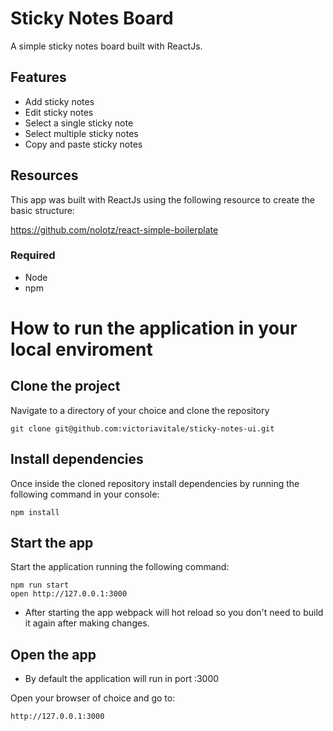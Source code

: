 Sticky Notes Board
=====================

A simple sticky notes board built with ReactJs.

## Features
- Add sticky notes
- Edit sticky notes
- Select a single sticky note
- Select multiple sticky notes
- Copy and paste sticky notes

## Resources
This app was built with ReactJs using the following resource to create the basic structure:

https://github.com/nolotz/react-simple-boilerplate

### Required
- Node
- npm


# How to run the application in your local enviroment

## Clone the project 
Navigate to a directory of your choice and clone the repository

```
git clone git@github.com:victoriavitale/sticky-notes-ui.git
```

## Install dependencies
Once inside the cloned repository install dependencies by running the following command in your console:

```
npm install
```

## Start the app
Start the application running the following command:

```
npm run start
open http://127.0.0.1:3000
```

- After starting the app webpack will hot reload so you don't need to build it again after making changes.

## Open the app
- By default the application will run in port :3000

Open your browser of choice and go to:

```
http://127.0.0.1:3000
```




